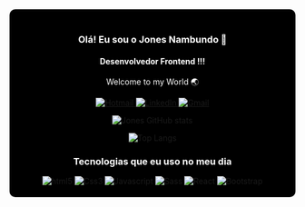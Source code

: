 <div style="background-color: black; padding: 20px; border-radius: 10px;">
  <h3 align="center" style="color: white;">Olá! Eu sou o Jones Nambundo 🙌</h3>
  <h4 align="center" style="color: white;">Desenvolvedor Frontend !!!</h4>
  <p align="center" style="color: white;">Welcome to my World 🌏</p>

  <p align="center">
    <a href="mailto:jonesnambundo@hotmail.com" target="_blank">
      <img src="https://img.shields.io/badge/Hotmail-0078D4?style=for-the-badge&logo=windows&logoColor=white" alt="Hotmail">
    </a>
    <a href="https://www.linkedin.com/in/jones-nambundo-336085a2/" target="_blank">
      <img src="https://img.shields.io/badge/LinkedIn-0077B5?style=for-the-badge&logo=linkedin&logoColor=white" alt="LinkedIn">
    </a>
    <a href="mailto:ghustlerecords@gmail.com" target="_blank">
      <img src="https://img.shields.io/badge/Gmail-D14836?style=for-the-badge&logo=gmail&logoColor=white" alt="Gmail">
    </a>
  </p>

  <p align="center">
    <img src="https://github-readme-stats.vercel.app/api?username=jonesnambundo&show_icons=true&theme=dracula" alt="Jones GitHub stats">
  </p>

  <p align="center">
    <img src="https://github-readme-stats.vercel.app/api/top-langs/?username=jonesnambundo" alt="Top Langs">
  </p>

  <h3 align="center" style="color: white;">Tecnologias que eu uso no meu dia</h3>
  <div align="center">
      <img alt ="html5" src="https://img.shields.io/badge/HTML5-E34F26?style=for-the-badge&logo=html5&logoColor=white" />
      <img alt ="Css3" src="https://img.shields.io/badge/CSS3-1572B6?style=for-the-badge&logo=css3&logoColor=white" />
      <img alt ="Javascript" src="https://img.shields.io/badge/JavaScript-F7DF1E?style=for-the-badge&logo=javascript&logoColor=black" />
      <img alt ="Sass" src="https://img.shields.io/badge/Sass-CC6699?style=for-the-badge&logo=sass&logoColor=white" />
      <img alt ="React" src="https://img.shields.io/badge/React-20232A?style=for-the-badge&logo=react&logoColor=61DAFB" />
      <img alt ="Bootstrap" src="https://img.shields.io/badge/Bootstrap-563D7C?style=for-the-badge&logo=bootstrap&logoColor=white" />
  </div>
</div>



